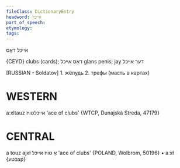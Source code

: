 ```yaml
---
fileClass: DictionaryEntry
headword: אייכל
part_of_speech: 
etymology: 
tags: 
---
```

אייכל
דאָס

{CEYD}
clubs (cards); דאָס אייכל
glans penis; jay דער אייכל

[RUSSIAN - Soldatov] 1. жёлудь 2. трефы (масть в картах)

WESTERN
========

aːxltauz אייכלטויז 'ace of clubs' {WTCP, Dunajská Streda, 47179}

CENTRAL
========

a touz ajxɫ אַ טויז אייכל 'ace of clubs' {POLAND, Wolbrom, 50196}
	•	aːxɫ {קצבֿטע}
